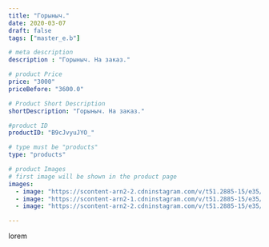 ```yaml
---
title: "Горыныч."
date: 2020-03-07
draft: false
tags: ["master_e.b"]

# meta description
description : "Горыныч. На заказ."

# product Price
price: "3000"
priceBefore: "3600.0"

# Product Short Description
shortDescription: "Горыныч. На заказ."

#product ID
productID: "B9cJvyuJYO_"

# type must be "products"
type: "products"

# product Images
# first image will be shown in the product page
images:
  - image: "https://scontent-arn2-2.cdninstagram.com/v/t51.2885-15/e35/88458000_527066251135397_442564106249923748_n.jpg?_nc_ht=scontent-arn2-2.cdninstagram.com&_nc_cat=105&_nc_ohc=ULqIIst7az4AX-nzYfv&se=7&tp=1&oh=3dc9a75ea1647b98527947a6668cda3a&oe=605FAFAD&ig_cache_key=MjI1OTcyMzk3NjQ3MzU4ODE5Nw%3D%3D.2"
  - image: "https://scontent-arn2-1.cdninstagram.com/v/t51.2885-15/e35/88316189_578621872865258_197427073125291722_n.jpg?_nc_ht=scontent-arn2-1.cdninstagram.com&_nc_cat=102&_nc_ohc=atvDhO4BFi4AX97Sh7B&se=7&tp=1&oh=a8fa9e4934022edc558db0c436df651c&oe=6060BC11&ig_cache_key=MjI1OTcyMzk3NjQ2NTQzOTg5NQ%3D%3D.2"
  - image: "https://scontent-arn2-2.cdninstagram.com/v/t51.2885-15/e35/88920537_2762578930476944_1106262703034959944_n.jpg?_nc_ht=scontent-arn2-2.cdninstagram.com&_nc_cat=108&_nc_ohc=jU7uS8PXmngAX9cDQbd&se=7&tp=1&oh=138d1c82f5424bbf4d4bfd3729c4f91b&oe=60616FA2&ig_cache_key=MjI1OTcyMzk3NjQ0ODQ5MzQ2Nw%3D%3D.2"

---
```

lorem
